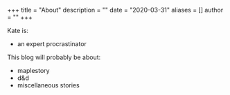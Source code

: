 +++
title = "About"
description = ""
date = "2020-03-31"
aliases = []
author = ""
+++


Kate is:
* an expert procrastinator


This blog will probably be about:
* maplestory
* d&d
* miscellaneous stories



